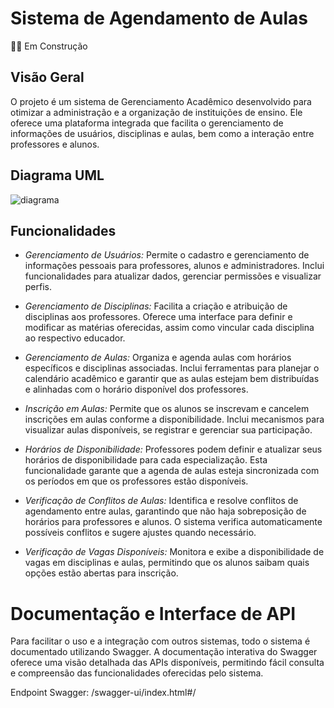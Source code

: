# Sistema de Agendamento de Aulas

👷🏻 Em Construção

## Visão Geral

O projeto é um sistema de Gerenciamento Acadêmico desenvolvido para otimizar a administração e a organização de instituições de ensino. Ele oferece uma plataforma integrada que facilita o gerenciamento de informações de usuários, disciplinas e aulas, bem como a interação entre professores e alunos.

## Diagrama UML

![diagrama](https://github.com/MatheusVitorFerreira/ChatLive/blob/main/Documente%20seus%20sistemas%20(6).png)


## Funcionalidades

- *Gerenciamento de Usuários:* Permite o cadastro e gerenciamento de informações pessoais para professores, alunos e administradores. Inclui funcionalidades para atualizar dados, gerenciar permissões e visualizar perfis.

- *Gerenciamento de Disciplinas:* Facilita a criação e atribuição de disciplinas aos professores. Oferece uma interface para definir e modificar as matérias oferecidas, assim como vincular cada disciplina ao respectivo educador.

- *Gerenciamento de Aulas:* Organiza e agenda aulas com horários específicos e disciplinas associadas. Inclui ferramentas para planejar o calendário acadêmico e garantir que as aulas estejam bem distribuídas e alinhadas com o horário disponível dos professores.

- *Inscrição em Aulas:* Permite que os alunos se inscrevam e cancelem inscrições em aulas conforme a disponibilidade. Inclui mecanismos para visualizar aulas disponíveis, se registrar e gerenciar sua participação.

- *Horários de Disponibilidade:* Professores podem definir e atualizar seus horários de disponibilidade para cada especialização. Esta funcionalidade garante que a agenda de aulas esteja sincronizada com os períodos em que os professores estão disponíveis.

- *Verificação de Conflitos de Aulas:* Identifica e resolve conflitos de agendamento entre aulas, garantindo que não haja sobreposição de horários para professores e alunos. O sistema verifica automaticamente possíveis conflitos e sugere ajustes quando necessário.

- *Verificação de Vagas Disponíveis:* Monitora e exibe a disponibilidade de vagas em disciplinas e aulas, permitindo que os alunos saibam quais opções estão abertas para inscrição.

# Documentação e Interface de API
 Para facilitar o uso e a integração com outros sistemas, todo o sistema é documentado utilizando Swagger. A documentação interativa do Swagger oferece uma visão detalhada das APIs disponíveis, permitindo fácil consulta e compreensão das funcionalidades oferecidas pelo sistema.
 
Endpoint Swagger: /swagger-ui/index.html#/


